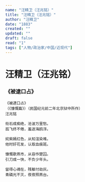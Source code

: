 ```yaml
---
name: "汪精卫（汪兆铭）"
title: "汪精卫（汪兆铭）"
author: "汪精卫"
date: "1883"
created: ""
updated: ""
draft: false
read: "1"
tags: ["人物/政治家/中国/近现代"]
---
```


# 汪精卫（汪兆铭）

### 《被逮口占》

```
《被逮口占》
（《慷慨篇》）（民国纪元前二年北京狱中所作）
汪兆铭

衔石成痴绝，沧波万里愁。
孤飞终不倦，羞逐海鸥浮。

姹紫嫣红色，从知渲染难。
他时好花发，认取血痕斑。

慷慨歌燕市，从容作楚囚。
引刀成一快，不负少年头。

留得心魂在，残躯付劫灰。
青磷光不灭，夜夜照燕台。
```
